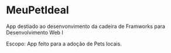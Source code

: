 # MeuPetIdeal
App destiado ao desenvonvimento da cadeira de Framworks para Desenvolvimento Web I

Escopo: App feito para a adoção de Pets locais.

